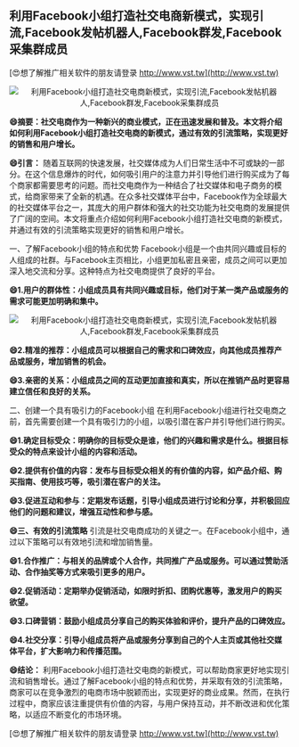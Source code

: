 ## **利用Facebook小组打造社交电商新模式，实现引流,Facebook发帖机器人,Facebook群发,Facebook采集群成员**

[😍想了解推广相关软件的朋友请登录 http://www.vst.tw](http://www.vst.tw)

 <center><img src="https://vst.tw/MP4/tuiguang/png/5.png" alt="利用Facebook小组打造社交电商新模式，实现引流,Facebook发帖机器人,Facebook群发,Facebook采集群成员"></center>

**😄摘要：社交电商作为一种新兴的商业模式，正在迅速发展和普及。本文将介绍如何利用Facebook小组打造社交电商的新模式，通过有效的引流策略，实现更好的销售和用户增长。**

**😄引言：**
随着互联网的快速发展，社交媒体成为人们日常生活中不可或缺的一部分。在这个信息爆炸的时代，如何吸引用户的注意力并引导他们进行购买成为了每个商家都需要思考的问题。而社交电商作为一种结合了社交媒体和电子商务的模式，给商家带来了全新的机遇。在众多社交媒体平台中，Facebook作为全球最大的社交媒体平台之一，其庞大的用户群体和强大的社交功能为社交电商的发展提供了广阔的空间。本文将重点介绍如何利用Facebook小组打造社交电商的新模式，并通过有效的引流策略实现更好的销售和用户增长。

一、了解Facebook小组的特点和优势
Facebook小组是一个由共同兴趣或目标的人组成的社群。与Facebook主页相比，小组更加私密且亲密，成员之间可以更加深入地交流和分享。这种特点为社交电商提供了良好的平台。

**😄1.用户的群体性：小组成员具有共同兴趣或目标，他们对于某一类产品或服务的需求可能更加明确和集中。**

 <center><img src="https://vst.tw/MP4/tuiguang/png/5.png" alt="利用Facebook小组打造社交电商新模式，实现引流,Facebook发帖机器人,Facebook群发,Facebook采集群成员"></center>

**😄2.精准的推荐：小组成员可以根据自己的需求和口碑效应，向其他成员推荐产品或服务，增加销售的机会。**

**😄3.亲密的关系：小组成员之间的互动更加直接和真实，所以在推销产品时更容易建立信任和良好的关系。**

二、创建一个具有吸引力的Facebook小组
在利用Facebook小组进行社交电商之前，首先需要创建一个具有吸引力的小组，以吸引潜在客户并引导他们进行购买。

**😄1.确定目标受众：明确你的目标受众是谁，他们的兴趣和需求是什么。根据目标受众的特点来设计小组的内容和活动。**

**😄2.提供有价值的内容：发布与目标受众相关的有价值的内容，如产品介绍、购买指南、使用技巧等，吸引潜在客户的关注。**

**😄3.促进互动和参与：定期发布话题，引导小组成员进行讨论和分享，并积极回应他们的问题和建议，增强互动性和参与感。**

**😄三、有效的引流策略**
引流是社交电商成功的关键之一。在Facebook小组中，通过以下策略可以有效地引流和增加销售量。

**😄1.合作推广：与相关的品牌或个人合作，共同推广产品或服务。可以通过赞助活动、合作抽奖等方式来吸引更多的用户。**

**😄2.促销活动：定期举办促销活动，如限时折扣、团购优惠等，激发用户的购买欲望。**

**😄3.口碑营销：鼓励小组成员分享自己的购买体验和评价，提升产品的口碑效应。**

**😄4.社交分享：引导小组成员将产品或服务分享到自己的个人主页或其他社交媒体平台，扩大影响力和传播范围。**

**😄结论：**
利用Facebook小组打造社交电商的新模式，可以帮助商家更好地实现引流和销售增长。通过了解Facebook小组的特点和优势，并采取有效的引流策略，商家可以在竞争激烈的电商市场中脱颖而出，实现更好的商业成果。然而，在执行过程中，商家应该注重提供有价值的内容，与用户保持互动，并不断改进和优化策略，以适应不断变化的市场环境。

[😍想了解推广相关软件的朋友请登录 http://www.vst.tw](http://www.vst.tw)



